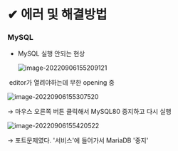 # ✔ 에러 및 해결방법

### MySQL

- MySQL 실행 안되는 현상

  ![image-20220906155209121](C:\Users\multicampus\AppData\Roaming\Typora\typora-user-images\image-20220906155209121.png)

​	editor가 열려야하는데 무한 opening 중



![image-20220906155307520](C:\Users\multicampus\AppData\Roaming\Typora\typora-user-images\image-20220906155307520.png)

→ 마우스 오른쪽 버튼 클릭해서 MySQL80 중지하고 다시 실행



![image-20220906155420522](C:\Users\multicampus\AppData\Roaming\Typora\typora-user-images\image-20220906155420522.png)

→ 포트문제였다. '서비스'에 들어가서 MariaDB '중지'



